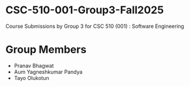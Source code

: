 # CSC-510-001-Group3-Fall2025
Course Submissions by Group 3 for CSC 510 (001) : Software Engineering

# Group Members
- Pranav Bhagwat
- Aum Yagneshkumar Pandya
- Tayo Olukotun
